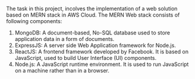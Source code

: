 The task in this project, incolves the  implementation of a web solution based on MERN stack in AWS Cloud.
The MERN Web stack consists of following components:
1.	MongoDB: A document-based, No-SQL database used to store application data in a form of documents.
2.	ExpressJS: A server side Web Application framework for Node.js.
3.	ReactJS: A frontend framework developed by Facebook. It is based on JavaScript, used to build User Interface (UI) components.
4.	Node.js: A JavaScript runtime environment. It is used to run JavaScript on a machine rather than in a browser.


